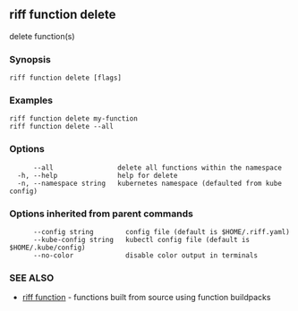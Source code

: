## riff function delete

delete function(s)

### Synopsis


<todo>


```
riff function delete [flags]
```

### Examples

```
riff function delete my-function
riff function delete --all 
```

### Options

```
      --all                delete all functions within the namespace
  -h, --help               help for delete
  -n, --namespace string   kubernetes namespace (defaulted from kube config)
```

### Options inherited from parent commands

```
      --config string        config file (default is $HOME/.riff.yaml)
      --kube-config string   kubectl config file (default is $HOME/.kube/config)
      --no-color             disable color output in terminals
```

### SEE ALSO

* [riff function](riff_function.md)	 - functions built from source using function buildpacks

